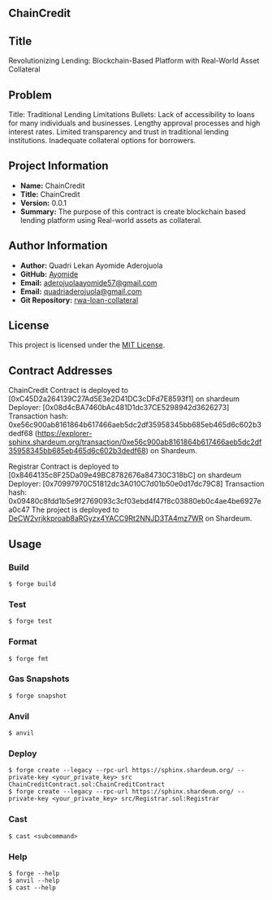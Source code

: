 ## ChainCredit

## Title
Revolutionizing Lending: Blockchain-Based Platform with Real-World Asset Collateral

## Problem

Title: Traditional Lending Limitations
Bullets:
Lack of accessibility to loans for many individuals and businesses.
Lengthy approval processes and high interest rates.
Limited transparency and trust in traditional lending institutions.
Inadequate collateral options for borrowers.

## Project Information

- **Name:** ChainCredit
- **Title:** ChainCredit
- **Version:** 0.0.1
- **Summary:** The purpose of this contract is create blockchain based lending platform using Real-world assets as collateral.

## Author Information

- **Author:** Quadri Lekan Ayomide Aderojuola
- **GitHub:** [Ayomide](https://github.com/Ayomide57/)
- **Email:** [aderojuolaayomide57@gmail.com](mailto:aderojuolaayomide57@gmail.com)
- **Email:** [quadriaderojuola@gmail.com](mailto:quadriaderojuola@gmail.com)
- **Git Repository:** [rwa-loan-collateral](https://github.com/Ayomide57/rwa-loan-collateral)

## License

This project is licensed under the [MIT License](https://opensource.org/licenses/MIT).

## Contract Addresses

ChainCredit Contract is deployed to [0xC45D2a264139C27Ad5E3e2D41DC3cDFd7E8593f1] on shardeum
Deployer: [0x08d4cBA7460bAc481D1dc37CE5298942d3626273]
Transaction hash: 0xe56c900ab8161864b617466aeb5dc2df35958345bb685eb465d6c602b3dedf68
(https://explorer-sphinx.shardeum.org/transaction/0xe56c900ab8161864b617466aeb5dc2df35958345bb685eb465d6c602b3dedf68) on Shardeum.


Registrar Contract is deployed to [0x8464135c8F25Da09e49BC8782676a84730C318bC] on shardeum
Deployer: [0x70997970C51812dc3A010C7d01b50e0d17dc79C8]
Transaction hash: 0x09480c8fdd1b5e9f2769093c3cf03ebd4f47f8c03880eb0c4ae4be6927ea0c47
The project is deployed to [DeCW2vrjkkproab8aRGyzx4YACC9Rt2NNJD3TA4mz7WR](https://explorer-sphinx.shardeum.org/transaction/0x09480c8fdd1b5e9f2769093c3cf03ebd4f47f8c03880eb0c4ae4be6927ea0c47) on Shardeum.

## Usage

### Build

```shell
$ forge build
```

### Test

```shell
$ forge test
```

### Format

```shell
$ forge fmt
```

### Gas Snapshots

```shell
$ forge snapshot
```

### Anvil

```shell
$ anvil
```

### Deploy

```shell
$ forge create --legacy --rpc-url https://sphinx.shardeum.org/ --private-key <your_private_key> src ChainCreditContract.sol:ChainCreditContract
$ forge create --legacy --rpc-url https://sphinx.shardeum.org/ --private-key <your_private_key> src/Registrar.sol:Registrar

```

### Cast

```shell
$ cast <subcommand>
```

### Help

```shell
$ forge --help
$ anvil --help
$ cast --help
```
